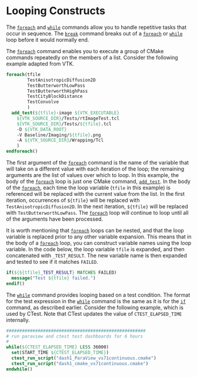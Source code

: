 # Looping Constructs
The [`foreach`](https://cmake.org/cmake/help/latest/command/foreach.html#command:foreach) and [`while`](https://cmake.org/cmake/help/latest/command/while.html#command:while) commands allow you to handle repetitive tasks that occur in sequence. The [`break`](https://cmake.org/cmake/help/latest/command/break.html#command:break) command breaks out of a [`foreach`](https://cmake.org/cmake/help/latest/command/foreach.html#command:foreach) or [`while`](https://cmake.org/cmake/help/latest/command/while.html#command:while) loop before it would normally end.

The [`foreach`](https://cmake.org/cmake/help/latest/command/foreach.html#command:foreach) command enables you to execute a group of CMake commands repeatedly on the members of a list. Consider the following example adapted from VTK.
```cmake
foreach(tfile
        TestAnisotropicDiffusion2D
        TestButterworthLowPass
        TestButterworthHighPass
        TestCityBlockDistance
        TestConvolve
        )
  add_test(${tfile}-image ${VTK_EXECUTABLE}
    ${VTK_SOURCE_DIR}/Tests/rtImageTest.tcl
    ${VTK_SOURCE_DIR}/Tests/${tfile}.tcl
    -D ${VTK_DATA_ROOT}
    -V Baseline/Imaging/${tfile}.png
    -A ${VTK_SOURCE_DIR}/Wrapping/Tcl
    )
endforeach()
```

The first argument of the [`foreach`](https://cmake.org/cmake/help/latest/command/foreach.html#command:foreach) command is the name of the variable that will take on a different value with each iteration of the loop; the remaining arguments are the list of values over which to loop. In this example, the body of the [`foreach`](https://cmake.org/cmake/help/latest/command/foreach.html#command:foreach) loop is just one CMake command, [`add_test`](https://cmake.org/cmake/help/latest/command/add_test.html#command:add_test). In the body of the [`foreach`](https://cmake.org/cmake/help/latest/command/foreach.html#command:foreach), each time the loop variable (`tfile` in this example) is referenced will be replaced with the current value from the list. In the first iteration, occurrences of `${tfile}` will be replaced with `TestAnisotropicDiffusion2D`. In the next iteration, `${tfile}` will be replaced with `TestButterworthLowPass`. The [`foreach`](https://cmake.org/cmake/help/latest/command/foreach.html#command:foreach) loop will continue to loop until all of the arguments have been processed.

It is worth mentioning that [`foreach`](https://cmake.org/cmake/help/latest/command/foreach.html#command:foreach) loops can be nested, and that the loop variable is replaced prior to any other variable expansion. This means that in the body of a [`foreach`](https://cmake.org/cmake/help/latest/command/foreach.html#command:foreach) loop, you can construct variable names using the loop variable. In the code below, the loop variable `tfile` is expanded, and then concatenated with `_TEST_RESULT`. The new variable name is then expanded and tested to see if it matches `FAILED`.
```cmake
if(${${tfile}_TEST_RESULT} MATCHES FAILED)
  message("Test ${tfile} failed.")
endif()
```

The [`while`](https://cmake.org/cmake/help/latest/command/while.html#command:while) command provides looping based on a test condition. The format for the test expression in the [`while`](https://cmake.org/cmake/help/latest/command/while.html#command:while) command is the same as it is for the [`if`](https://cmake.org/cmake/help/latest/command/if.html#command:if) command, as described earlier. Consider the following example, which is used by CTest. Note that CTest updates the value of `CTEST_ELAPSED_TIME` internally.
```cmake
#####################################################
# run paraview and ctest test dashboards for 6 hours
#
while(${CTEST_ELAPSED_TIME} LESS 36000)
  set(START_TIME ${CTEST_ELAPSED_TIME})
  ctest_run_script("dash1_ParaView_vs71continuous.cmake")
  ctest_run_script("dash1_cmake_vs71continuous.cmake")
endwhile()
```
